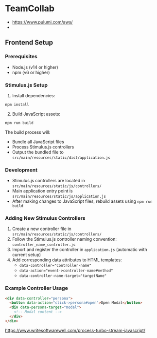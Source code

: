 # TeamCollab
- https://www.pulumi.com/aws/
- 
## Frontend Setup

### Prerequisites
- Node.js (v14 or higher)
- npm (v6 or higher)

### Stimulus.js Setup
1. Install dependencies:
```bash
npm install
```

2. Build JavaScript assets:
```bash
npm run build
```

The build process will:
- Bundle all JavaScript files
- Process Stimulus.js controllers
- Output the bundled file to `src/main/resources/static/dist/application.js`

### Development
- Stimulus.js controllers are located in `src/main/resources/static/js/controllers/`
- Main application entry point is `src/main/resources/static/js/application.js`
- After making changes to JavaScript files, rebuild assets using `npm run build`

### Adding New Stimulus Controllers
1. Create a new controller file in `src/main/resources/static/js/controllers/`
2. Follow the Stimulus.js controller naming convention: `controller_name_controller.js`
3. Import and register the controller in `application.js` (automatic with current setup)
4. Add corresponding data attributes to HTML templates:
   - `data-controller="controller-name"`
   - `data-action="event->controller-name#method"`
   - `data-controller-name-target="targetName"`

### Example Controller Usage
```html
<div data-controller="persona">
  <button data-action="click->persona#open">Open Modal</button>
  <div data-persona-target="modal">
    <!-- Modal content -->
  </div>
</div>
```

https://www.writesoftwarewell.com/process-turbo-stream-javascript/